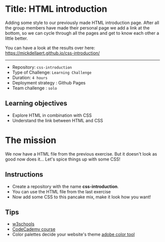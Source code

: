 # Title: HTML introduction

Adding some style to our previously made HTML introduction page. After all the group members have made their personal page we add a link at the bottom, so we can cycle through all the pages and get to know each other a little better.

You can have a look at the results over here: https://mickdellaert.github.io/css-introduction/

___

- Repository: `css-introduction`
- Type of Challenge: `Learning Challenge`
- Duration: `4 hours`
- Deployment strategy : Github Pages
- Team challenge : `solo`

## Learning objectives
- Explore HTML in combination with CSS
- Understand the link between HTML and CSS


# The mission

We now have a HTML file from the previous exercise.
But it doesn't look as good now does it...
Let's spice things up with some CSS!

## Instructions

- Create a repository with the name **css-introduction**.
- You can use the HTML file from the last exercise
- Now add some CSS to this pancake mix, make it look how you want!

## Tips
- [w3schools](https://www.w3schools.com/css/default.asp)
- [CodeCademy course](https://www.codecademy.com/learn/learn-css)
- Color palettes decide your website's theme [adobe color tool](https://color.adobe.com/en/)